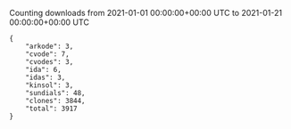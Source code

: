 
Counting downloads from 2021-01-01 00:00:00+00:00 UTC to 2021-01-21 00:00:00+00:00 UTC

```
{
    "arkode": 3,
    "cvode": 7,
    "cvodes": 3,
    "ida": 6,
    "idas": 3,
    "kinsol": 3,
    "sundials": 48,
    "clones": 3844,
    "total": 3917
}
```
